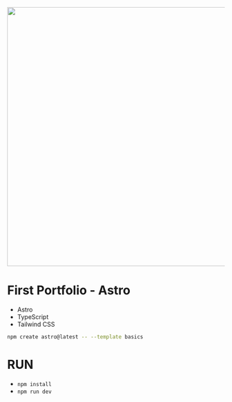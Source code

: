 <div align="center">
    <img src="https://astro.build/assets/press/astro-logo-light-gradient.png" width="600"/>
</div>

# First Portfolio - Astro
- Astro
- TypeScript
- Tailwind CSS

```sh
npm create astro@latest -- --template basics
```

# RUN
- `npm install`
- `npm run dev`
